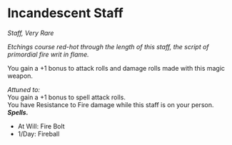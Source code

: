 # Incandescent Staff
*Staff, Very Rare*

*Etchings course red-hot through the length of this staff, the script of primordial fire writ in flame.*

You gain a +1 bonus to attack rolls and damage rolls made with this magic weapon.  

*Attuned to:*  
You gain a +1 bonus to spell attack rolls.  
You have Resistance to Fire damage while this staff is on your person.  
***Spells.***
- At Will: Fire Bolt
- 1/Day: Fireball